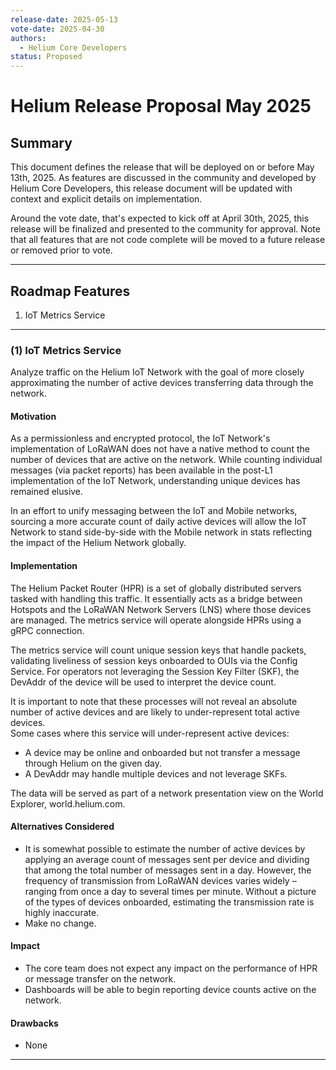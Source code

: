 ```yaml
---
release-date: 2025-05-13
vote-date: 2025-04-30
authors:
  - Helium Core Developers
status: Proposed
---
```


# Helium Release Proposal May 2025

## Summary

This document defines the release that will be deployed on or before May 13th, 2025. As features are discussed in the community and developed by Helium Core Developers, this release document will be updated with context and explicit details on implementation.

Around the vote date, that's expected to kick off at April 30th, 2025, this release will be finalized and presented to the community for approval. Note that all features that are not code complete will be moved to a future release or removed prior to vote.

---

## Roadmap Features

1. IoT Metrics Service

---

### (1) IoT Metrics Service

Analyze traffic on the Helium IoT Network with the goal of more closely approximating the number of active devices transferring data through the network.

#### Motivation

As a permissionless and encrypted protocol, the IoT Network's implementation of LoRaWAN does not have a native method to count the number of devices that are active on the network. While counting individual messages (via packet reports) has been available in the post-L1 implementation of the IoT Network, understanding unique devices has remained elusive.

In an effort to unify messaging between the IoT and Mobile networks, sourcing a more accurate count of daily active devices will allow the IoT Network to stand side-by-side with the Mobile network in stats reflecting the impact of the Helium Network globally.

#### Implementation

The Helium Packet Router (HPR) is a set of globally distributed servers tasked with handling this traffic. It essentially acts as a bridge between Hotspots and the LoRaWAN Network Servers (LNS) where those devices are managed. The metrics service will operate alongside HPRs using a gRPC connection.

The metrics service will count unique session keys that handle packets, validating liveliness of session keys onboarded to OUIs via the Config Service. For operators not leveraging the Session Key Filter (SKF), the DevAddr of the device will be used to interpret the device count.

It is important to note that these processes will not reveal an absolute number of active devices and are likely to under-represent total active devices.  
Some cases where this service will under-represent active devices:
- A device may be online and onboarded but not transfer a message through Helium on the given day.
- A DevAddr may handle multiple devices and not leverage SKFs.

The data will be served as part of a network presentation view on the World Explorer, world.helium.com.

#### Alternatives Considered

* It is somewhat possible to estimate the number of active devices by applying an average count of messages sent per device and dividing that among the total number of messages sent in a day. However, the frequency of transmission from LoRaWAN devices varies widely – ranging from once a day to several times per minute. Without a picture of the types of devices onboarded, estimating the transmission rate is highly inaccurate.
* Make no change.

#### Impact

* The core team does not expect any impact on the performance of HPR or message transfer on the network.
* Dashboards will be able to begin reporting device counts active on the network.

#### Drawbacks

* None


---

